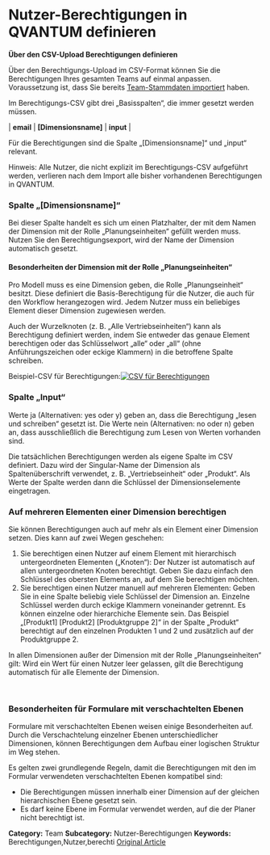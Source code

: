 # Nutzer-Berechtigungen in QVANTUM definieren

**Über den CSV-Upload Berechtigungen definieren**

Über den Berechtigungs-Upload im CSV-Format können Sie die Berechtigungen Ihres gesamten Teams auf einmal anpassen. Voraussetzung ist, dass Sie bereits [Team-Stammdaten importiert](https://lp.qvantum-plan.de/wissensdatenbank/tab-team) haben.  
  
Im Berechtigungs-CSV gibt drei „Basisspalten“, die immer gesetzt werden müssen.





| **email** | **[Dimensionsname]** | **input** |



Für die Berechtigungen sind die Spalte „[Dimensionsname]“ und „input“ relevant.



Hinweis: Alle Nutzer, die nicht explizit im Berechtigungs-CSV aufgeführt werden, verlieren nach dem Import alle bisher vorhandenen Berechtigungen in QVANTUM.



### Spalte „[Dimensionsname]“


Bei dieser Spalte handelt es sich um einen Platzhalter, der mit dem Namen der Dimension mit der Rolle „Planungseinheiten“ gefüllt werden muss. Nutzen Sie den Berechtigungsexport, wird der Name der Dimension automatisch gesetzt.


#### Besonderheiten der Dimension mit der Rolle „Planungseinheiten“


Pro Modell muss es eine Dimension geben, die Rolle „Planungseinheit“ besitzt. Diese definiert die Basis-Berechtigung für die Nutzer, die auch für den Workflow herangezogen wird. Jedem Nutzer muss ein beliebiges Element dieser Dimension zugewiesen werden.  
  
Auch der Wurzelknoten (z. B. „Alle Vertriebseinheiten“) kann als Berechtigung definiert werden, indem Sie entweder das genaue Element berechtigen oder das Schlüsselwort „alle“ oder „all“ (ohne Anführungszeichen oder eckige Klammern) in die betroffene Spalte schreiben.


Beispiel-CSV für Berechtigungen:[![CSV für Berechtigungen](https://lp.qvantum-plan.de/hubfs/Imported%20images/image-7.png)](https://lp.qvantum-plan.de/hubfs/Imported%20images/image-7.png)


### Spalte „Input“


Werte ja (Alternativen: yes oder y) geben an, dass die Berechtigung „lesen und schreiben“ gesetzt ist. Die Werte nein (Alternativen: no oder n) geben an, dass ausschließlich die Berechtigung zum Lesen von Werten vorhanden sind.  
  
Die tatsächlichen Berechtigungen werden als eigene Spalte im CSV definiert. Dazu wird der Singular-Name der Dimension als Spaltenüberschrift verwendet, z. B. „Vertriebseinheit“ oder „Produkt“. Als Werte der Spalte werden dann die Schlüssel der Dimensionselemente eingetragen.


### Auf mehreren Elementen einer Dimension berechtigen


Sie können Berechtigungen auch auf mehr als ein Element einer Dimension setzen. Dies kann auf zwei Wegen geschehen:


1. Sie berechtigen einen Nutzer auf einem Element mit hierarchisch untergeordneten Elementen („Knoten“): Der Nutzer ist automatisch auf allen untergeordneten Knoten berechtigt. Geben Sie dazu einfach den Schlüssel des obersten Elements an, auf dem Sie berechtigen möchten.
2. Sie berechtigen einen Nutzer manuell auf mehreren Elementen: Geben Sie in eine Spalte beliebig viele Schlüssel der Dimension an. Einzelne Schlüssel werden durch eckige Klammern voneinander getrennt. Es können einzelne oder hierarchiche Elemente sein. Das Beispiel „[Produkt1] [Produkt2] [Produktgruppe 2]“ in der Spalte „Produkt“ berechtigt auf den einzelnen Produkten 1 und 2 und zusätzlich auf der Produktgruppe 2.


In allen Dimensionen außer der Dimension mit der Rolle „Planungseinheiten“ gilt: Wird ein Wert für einen Nutzer leer gelassen, gilt die Berechtigung automatisch für alle Elemente der Dimension.


 


### Besonderheiten für Formulare mit verschachtelten Ebenen


Formulare mit verschachtelten Ebenen weisen einige Besonderheiten auf. Durch die Verschachtelung einzelner Ebenen unterschiedlicher Dimensionen, können Berechtigungen dem Aufbau einer logischen Struktur im Weg stehen.


Es gelten zwei grundlegende Regeln, damit die Berechtigungen mit den im Formular verwendeten verschachtelten Ebenen kompatibel sind:


* Die Berechtigungen müssen innerhalb einer Dimension auf der gleichen hierarchischen Ebene gesetzt sein.
* Es darf keine Ebene im Formular verwendet werden, auf die der Planer nicht berechtigt ist.


**Category:** Team
**Subcategory:** Nutzer-Berechtigungen
**Keywords:** Berechtigungen,Nutzer,berechti
[Original Article](https://lp.qvantum-plan.de/wissensdatenbank/nutzer-berechtigungen-in-qvantum-definieren)
